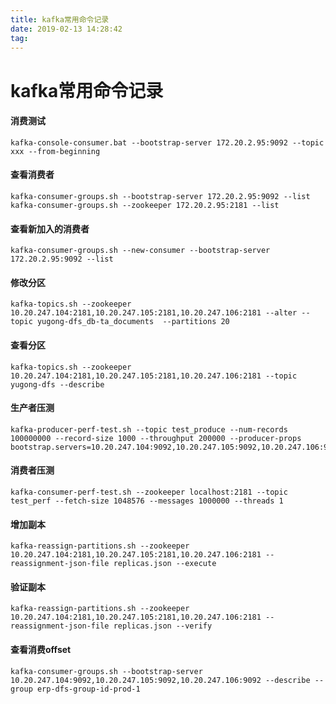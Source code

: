 ```yaml
---
title: kafka常用命令记录
date: 2019-02-13 14:28:42
tag:
---
```


# kafka常用命令记录

#### 消费测试
    kafka-console-consumer.bat --bootstrap-server 172.20.2.95:9092 --topic xxx --from-beginning

#### 查看消费者
    kafka-consumer-groups.sh --bootstrap-server 172.20.2.95:9092 --list
    kafka-consumer-groups.sh --zookeeper 172.20.2.95:2181 --list

####  查看新加入的消费者
    kafka-consumer-groups.sh --new-consumer --bootstrap-server 172.20.2.95:9092 --list

#### 修改分区
    kafka-topics.sh --zookeeper 10.20.247.104:2181,10.20.247.105:2181,10.20.247.106:2181 --alter --topic yugong-dfs_db-ta_documents  --partitions 20

#### 查看分区
    kafka-topics.sh --zookeeper 10.20.247.104:2181,10.20.247.105:2181,10.20.247.106:2181 --topic yugong-dfs --describe

#### 生产者压测
    kafka-producer-perf-test.sh --topic test_produce --num-records 100000000 --record-size 1000 --throughput 200000 --producer-props bootstrap.servers=10.20.247.104:9092,10.20.247.105:9092,10.20.247.106:9092

#### 消费者压测
    kafka-consumer-perf-test.sh --zookeeper localhost:2181 --topic test_perf --fetch-size 1048576 --messages 1000000 --threads 1

####  增加副本
    kafka-reassign-partitions.sh --zookeeper 10.20.247.104:2181,10.20.247.105:2181,10.20.247.106:2181 --reassignment-json-file replicas.json --execute

####  验证副本
    kafka-reassign-partitions.sh --zookeeper 10.20.247.104:2181,10.20.247.105:2181,10.20.247.106:2181 --reassignment-json-file replicas.json --verify

#### 查看消费offset
    kafka-consumer-groups.sh --bootstrap-server 10.20.247.104:9092,10.20.247.105:9092,10.20.247.106:9092 --describe --group erp-dfs-group-id-prod-1
